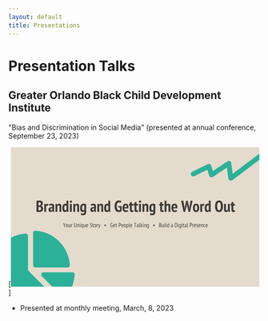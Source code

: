 ```yaml
---
layout: default
title: Presentations
---
```


# Presentation Talks

## Greater Orlando Black Child Development Institute

"Bias and Discrimination in Social Media" (presented at annual conference, September 23, 2023)


[![image](/assets/presentation.png "Branding and Getting the Word Out")]
- Presented at monthly meeting, March, 8, 2023
